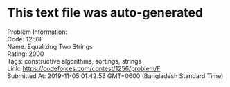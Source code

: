 # This text file was auto-generated  
  
Problem Information:  
Code: 1256F  
Name: Equalizing Two Strings  
Rating: 2000  
Tags: constructive algorithms, sortings, strings  
Link: https://codeforces.com/contest/1256/problem/F  
Submitted At: 2019-11-05 01:42:53 GMT+0600 (Bangladesh Standard Time)  
